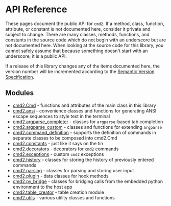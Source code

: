 # API Reference

These pages document the public API for `cmd2`. If a method, class, function, attribute, or constant is not documented here, consider it private and subject to change. There are many classes, methods, functions, and constants in the source code which do not begin with an underscore but are not documented here. When looking at the source code for this library, you cannot safely assume that because something doesn't start with an underscore, it is a public API.

If a release of this library changes any of the items documented here, the version number will be incremented according to the [Semantic Version Specification](https://semver.org).

## Modules

- [cmd2.Cmd](./cmd.md) - functions and attributes of the main class in this library
- [cmd2.ansi](./ansi.md) - convenience classes and functions for generating ANSI escape sequences to style text in the terminal
- [cmd2.argparse_completer](./argparse_completer.md) - classes for `argparse`-based tab completion
- [cmd2.argparse_custom](./argparse_custom.md) - classes and functions for extending `argparse`
- [cmd2.command_definition](./command_definition.md) - supports the definition of commands in separate classes to be composed into cmd2.Cmd
- [cmd2.constants](./constants.md) - just like it says on the tin
- [cmd2.decorators](./decorators.md) - decorators for `cmd2` commands
- [cmd2.exceptions](./exceptions.md) - custom `cmd2` exceptions
- [cmd2.history](./history.md) - classes for storing the history of previously entered commands
- [cmd2.parsing](./parsing.md) - classes for parsing and storing user input
- [cmd2.plugin](./plugin.md) - data classes for hook methods
- [cmd2.py_bridge](./py_bridge.md) - classes for bridging calls from the embedded python environment to the host app
- [cmd2.table_creator](./table_creator.md) - table creation module
- [cmd2.utils](./utils.md) - various utility classes and functions
